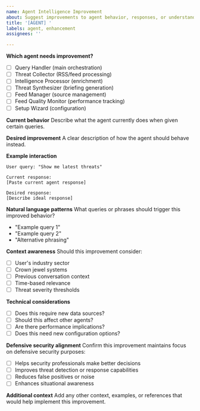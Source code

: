 ```yaml
---
name: Agent Intelligence Improvement
about: Suggest improvements to agent behavior, responses, or understanding
title: '[AGENT] '
labels: agent, enhancement
assignees: ''

---
```


**Which agent needs improvement?**
- [ ] Query Handler (main orchestration)
- [ ] Threat Collector (RSS/feed processing)
- [ ] Intelligence Processor (enrichment)
- [ ] Threat Synthesizer (briefing generation)
- [ ] Feed Manager (source management)
- [ ] Feed Quality Monitor (performance tracking)
- [ ] Setup Wizard (configuration)

**Current behavior**
Describe what the agent currently does when given certain queries.

**Desired improvement**
A clear description of how the agent should behave instead.

**Example interaction**
```
User query: "Show me latest threats"

Current response:
[Paste current agent response]

Desired response:
[Describe ideal response]
```

**Natural language patterns**
What queries or phrases should trigger this improved behavior?
- "Example query 1"
- "Example query 2"
- "Alternative phrasing"

**Context awareness**
Should this improvement consider:
- [ ] User's industry sector
- [ ] Crown jewel systems
- [ ] Previous conversation context
- [ ] Time-based relevance
- [ ] Threat severity thresholds

**Technical considerations**
- [ ] Does this require new data sources?
- [ ] Should this affect other agents?
- [ ] Are there performance implications?
- [ ] Does this need new configuration options?

**Defensive security alignment**
Confirm this improvement maintains focus on defensive security purposes:
- [ ] Helps security professionals make better decisions
- [ ] Improves threat detection or response capabilities
- [ ] Reduces false positives or noise
- [ ] Enhances situational awareness

**Additional context**
Add any other context, examples, or references that would help implement this improvement.